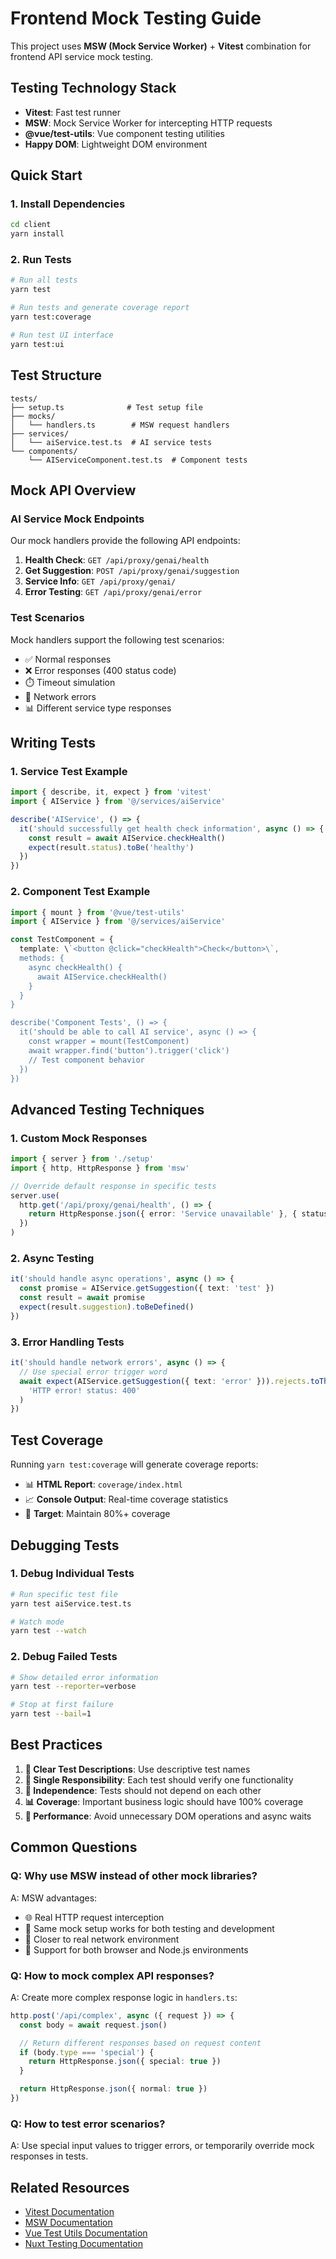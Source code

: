 # Frontend Mock Testing Guide

This project uses **MSW (Mock Service Worker)** + **Vitest** combination for frontend API service mock testing.

## Testing Technology Stack

- **Vitest**: Fast test runner
- **MSW**: Mock Service Worker for intercepting HTTP requests
- **@vue/test-utils**: Vue component testing utilities
- **Happy DOM**: Lightweight DOM environment

## Quick Start

### 1. Install Dependencies

```bash
cd client
yarn install
```

### 2. Run Tests

```bash
# Run all tests
yarn test

# Run tests and generate coverage report
yarn test:coverage

# Run test UI interface
yarn test:ui
```

## Test Structure

```
tests/
├── setup.ts              # Test setup file
├── mocks/
│   └── handlers.ts        # MSW request handlers
├── services/
│   └── aiService.test.ts  # AI service tests
└── components/
    └── AIServiceComponent.test.ts  # Component tests
```

## Mock API Overview

### AI Service Mock Endpoints

Our mock handlers provide the following API endpoints:

1. **Health Check**: `GET /api/proxy/genai/health`
2. **Get Suggestion**: `POST /api/proxy/genai/suggestion`
3. **Service Info**: `GET /api/proxy/genai/`
4. **Error Testing**: `GET /api/proxy/genai/error`

### Test Scenarios

Mock handlers support the following test scenarios:

- ✅ Normal responses
- ❌ Error responses (400 status code)
- ⏱️ Timeout simulation
- 🔌 Network errors
- 📊 Different service type responses

## Writing Tests

### 1. Service Test Example

```typescript
import { describe, it, expect } from 'vitest'
import { AIService } from '@/services/aiService'

describe('AIService', () => {
  it('should successfully get health check information', async () => {
    const result = await AIService.checkHealth()
    expect(result.status).toBe('healthy')
  })
})
```

### 2. Component Test Example

```typescript
import { mount } from '@vue/test-utils'
import { AIService } from '@/services/aiService'

const TestComponent = {
  template: \`<button @click="checkHealth">Check</button>\`,
  methods: {
    async checkHealth() {
      await AIService.checkHealth()
    }
  }
}

describe('Component Tests', () => {
  it('should be able to call AI service', async () => {
    const wrapper = mount(TestComponent)
    await wrapper.find('button').trigger('click')
    // Test component behavior
  })
})
```

## Advanced Testing Techniques

### 1. Custom Mock Responses

```typescript
import { server } from './setup'
import { http, HttpResponse } from 'msw'

// Override default response in specific tests
server.use(
  http.get('/api/proxy/genai/health', () => {
    return HttpResponse.json({ error: 'Service unavailable' }, { status: 503 })
  })
)
```

### 2. Async Testing

```typescript
it('should handle async operations', async () => {
  const promise = AIService.getSuggestion({ text: 'test' })
  const result = await promise
  expect(result.suggestion).toBeDefined()
})
```

### 3. Error Handling Tests

```typescript
it('should handle network errors', async () => {
  // Use special error trigger word
  await expect(AIService.getSuggestion({ text: 'error' })).rejects.toThrow(
    'HTTP error! status: 400'
  )
})
```

## Test Coverage

Running `yarn test:coverage` will generate coverage reports:

- 📊 **HTML Report**: `coverage/index.html`
- 📈 **Console Output**: Real-time coverage statistics
- 🎯 **Target**: Maintain 80%+ coverage

## Debugging Tests

### 1. Debug Individual Tests

```bash
# Run specific test file
yarn test aiService.test.ts

# Watch mode
yarn test --watch
```

### 2. Debug Failed Tests

```bash
# Show detailed error information
yarn test --reporter=verbose

# Stop at first failure
yarn test --bail=1
```

## Best Practices

1. **📝 Clear Test Descriptions**: Use descriptive test names
2. **🎯 Single Responsibility**: Each test should verify one functionality
3. **🔄 Independence**: Tests should not depend on each other
4. **📊 Coverage**: Important business logic should have 100% coverage
5. **🚀 Performance**: Avoid unnecessary DOM operations and async waits

## Common Questions

### Q: Why use MSW instead of other mock libraries?

A: MSW advantages:

- 🌐 Real HTTP request interception
- 🔧 Same mock setup works for both testing and development
- 🎯 Closer to real network environment
- 📱 Support for both browser and Node.js environments

### Q: How to mock complex API responses?

A: Create more complex response logic in `handlers.ts`:

```typescript
http.post('/api/complex', async ({ request }) => {
  const body = await request.json()

  // Return different responses based on request content
  if (body.type === 'special') {
    return HttpResponse.json({ special: true })
  }

  return HttpResponse.json({ normal: true })
})
```

### Q: How to test error scenarios?

A: Use special input values to trigger errors, or temporarily override mock responses in tests.

## Related Resources

- [Vitest Documentation](https://vitest.dev/)
- [MSW Documentation](https://mswjs.io/)
- [Vue Test Utils Documentation](https://vue-test-utils.vuejs.org/)
- [Nuxt Testing Documentation](https://nuxt.com/docs/getting-started/testing)
